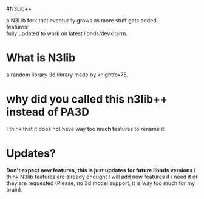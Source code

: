 #N3Lib++

a N3Lib fork that eventually grows as more stuff gets added.<br>
features:<br>
fully updated to work on latest libnds/devkitarm.<br>
<h1> What is N3lib</h1></p>
a random library 3d library made by knightfox75.<br>
<h1> why did you called this n3lib++ instead of PA3D</h1></p>
I think that it does not have way too much features to rename it.</p>
<h1>Updates?</h1></p>
<strong>Don't expect new features, this is just updates for future libnds versions</strong> I think N3lib features are already enought
I will add new features if i need it or they are requested (Please, no 3d model support, it is way too much for my brain).
